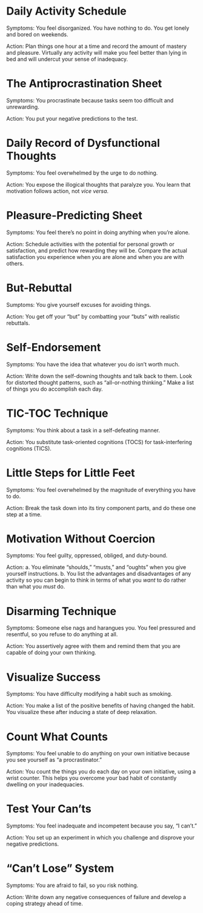 # Daily Activity Schedule
   Symptoms: You feel disorganized. You have nothing to do. You get lonely and bored on weekends.

   Action: Plan things one hour at a time and record the amount of mastery and pleasure.
           Virtually any activity will make you feel better than lying in bed and will undercut your sense of inadequacy.

# The Antiprocrastination Sheet
   Symptoms: You procrastinate because tasks seem too difficult and unrewarding.

   Action: You put your negative predictions to the test.

# Daily Record of Dysfunctional Thoughts
   Symptoms: You feel overwhelmed by the urge to do nothing.

   Action: You expose the illogical thoughts that paralyze you. You learn that motivation follows action, not *vice versa*.

# Pleasure-Predicting Sheet
   Symptoms: You feel there’s no point in doing anything when you’re alone.

   Action: Schedule activities with the potential for personal growth or satisfaction, and predict how rewarding they will be.
           Compare the actual satisfaction you experience when you are alone and when you are with others.

# But-Rebuttal
   Sumptoms: You give yourself excuses for avoiding things.

   Action: You get off your “but” by combatting your “buts” with realistic rebuttals.

# Self-Endorsement
   Symptoms: You have the idea that whatever you do isn’t worth much.

   Action: Write down the self-downing thoughts and talk back to them. Look for distorted thought patterns, such as “all-or-nothing thinking.”
           Make a list of things you do accomplish each day.

# TIC-TOC Technique
   Symptoms: You think about a task in a self-defeating manner.

   Action: You substitute task-oriented cognitions (TOCS) for task-interfering cognitions (TICS).

# Little Steps for Little Feet
   Symptoms: You feel overwhelmed by the magnitude of everything you have to do.

   Action: Break the task down into its tiny component parts, and do these one step at a time.

# Motivation Without Coercion
   Symptoms: You feel guilty, oppressed, obliged, and duty-bound.

   Action: a. You eliminate “shoulds,” “musts,” and “oughts” when you give yourself instructions.
           b. You list the advantages and disadvantages of any activity so you can begin to think
           in terms of what you *want* to do rather than what you *must* do.

# Disarming Technique
   Symptoms: Someone else nags and harangues you. You feel pressured and resentful, so you refuse to do anything at all.

   Action: You assertively agree with them and remind them that you are capable of doing your own thinking.

# Visualize Success
   Symptoms: You have difficulty modifying a habit such as smoking.

   Action: You make a list of the positive benefits of having changed the habit. You visualize these after inducing a state of deep relaxation.

# Count What Counts
   Symptoms: You feel unable to do anything on your own initiative because you see yourself as “a procrastinator.”

   Action: You count the things you do each day on your own initiative, using a wrist counter. This helps you overcome your bad habit of constantly
           dwelling on your inadequacies.

# Test Your Can’ts
   Symptoms: You feel inadequate and incompetent because you say, “I can’t.”

   Action: You set up an experiment in which you challenge and disprove your negative predictions.

# “Can’t Lose” System
   Symptoms: You are afraid to fail, so you risk nothing.

   Action: Write down any negative consequences of failure and develop a coping strategy ahead of time.
